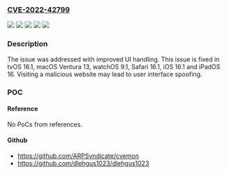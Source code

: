### [CVE-2022-42799](https://cve.mitre.org/cgi-bin/cvename.cgi?name=CVE-2022-42799)
![](https://img.shields.io/static/v1?label=Product&message=macOS&color=blue)
![](https://img.shields.io/static/v1?label=Product&message=tvOS&color=blue)
![](https://img.shields.io/static/v1?label=Product&message=watchOS&color=blue)
![](https://img.shields.io/static/v1?label=Version&message=n%2Fa&color=blue)
![](https://img.shields.io/static/v1?label=Vulnerability&message=Visiting%20a%20malicious%20website%20may%20lead%20to%20user%20interface%20spoofing&color=brighgreen)

### Description

The issue was addressed with improved UI handling. This issue is fixed in tvOS 16.1, macOS Ventura 13, watchOS 9.1, Safari 16.1, iOS 16.1 and iPadOS 16. Visiting a malicious website may lead to user interface spoofing.

### POC

#### Reference
No PoCs from references.

#### Github
- https://github.com/ARPSyndicate/cvemon
- https://github.com/dlehgus1023/dlehgus1023

